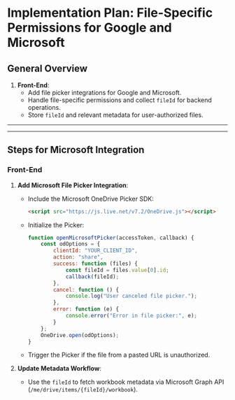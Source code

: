 # Implementation Plan: File-Specific Permissions for Google and Microsoft

## General Overview
1. **Front-End**:
   - Add file picker integrations for Google and Microsoft.
   - Handle file-specific permissions and collect `fileId` for backend operations.
   - Store `fileId` and relevant metadata for user-authorized files.

---
---

## Steps for Microsoft Integration

### Front-End
1. **Add Microsoft File Picker Integration**:
   - Include the Microsoft OneDrive Picker SDK:
     ```html
     <script src="https://js.live.net/v7.2/OneDrive.js"></script>
     ```
   - Initialize the Picker:
     ```javascript
     function openMicrosoftPicker(accessToken, callback) {
         const odOptions = {
             clientId: "YOUR_CLIENT_ID",
             action: "share",
             success: function (files) {
                 const fileId = files.value[0].id;
                 callback(fileId);
             },
             cancel: function () {
                 console.log("User canceled file picker.");
             },
             error: function (e) {
                 console.error("Error in file picker:", e);
             }
         };
         OneDrive.open(odOptions);
     }
     ```
   - Trigger the Picker if the file from a pasted URL is unauthorized.

2. **Update Metadata Workflow**:
   - Use the `fileId` to fetch workbook metadata via Microsoft Graph API (`/me/drive/items/{fileId}/workbook`).


